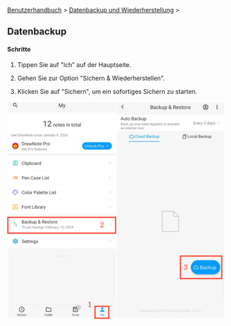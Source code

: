 [Benutzerhandbuch](/dragonnest/drawnote/manual/de) > [Datenbackup und Wiederherstellung](/dragonnest/drawnote/manual/de/data_backup_and_recovery) >

Datenbackup
---
#### Schritte

1. Tippen Sie auf "lch" auf der Hauptseite.

2. Gehen Sie zur Option "Sichern & Wiederherstellen".

3. Klicken Sie auf "Sichern", um ein sofortiges Sichern zu starten.

![Datenbackup](imgs/data_backup.png)